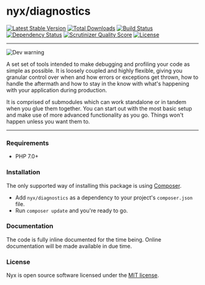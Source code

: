 # nyx/diagnostics
[![Latest Stable Version](https://poser.pugx.org/nyx/diagnostics/v/stable.png)](https://packagist.org/packages/nyx/diagnostics)
[![Total Downloads](https://poser.pugx.org/nyx/diagnostics/downloads.png)](https://packagist.org/packages/nyx/diagnostics)
[![Build Status](https://travis-ci.org/unyx/diagnostics.png)](https://travis-ci.org/unyx/diagnostics)
[![Dependency Status](https://www.versioneye.com/user/projects/55c5434d65376200170035fd/badge.png)](https://www.versioneye.com/user/projects/55c5434d65376200170035fd)
[![Scrutinizer Quality Score](https://scrutinizer-ci.com/g/unyx/diagnostics/badges/quality-score.png?b=master)](https://scrutinizer-ci.com/g/unyx/diagnostics)
[![License](http://img.shields.io/:license-mit-blue.svg)](http://alcore.mit-license.org)

-----

![Dev warning](http://s7.postimg.org/6cruwesi3/Nyx.png)

A set set of tools intended to make debugging and profiling your code as simple as possible. It is loosely coupled and
highly flexible, giving you granular control over when and how errors or exceptions get thrown, how to handle the
aftermath and how to stay in the know with what's happening with your application during production.

It is comprised of submodules which can work standalone or in tandem when you glue them together. You can start out
with the most basic setup and make use of more advanced functionality as you go. Things won't happen unless you want
them to.

-----

### Requirements

- PHP 7.0+

### Installation

The only supported way of installing this package is using [Composer](http://getcomposer.org).

- Add `nyx/diagnostics` as a dependency to your project's `composer.json` file.
- Run `composer update` and you're ready to go.

### Documentation

The code is fully inline documented for the time being. Online documentation will be made available in due time.

### License

Nyx is open source software licensed under the [MIT license](http://alcore.mit-license.org).
